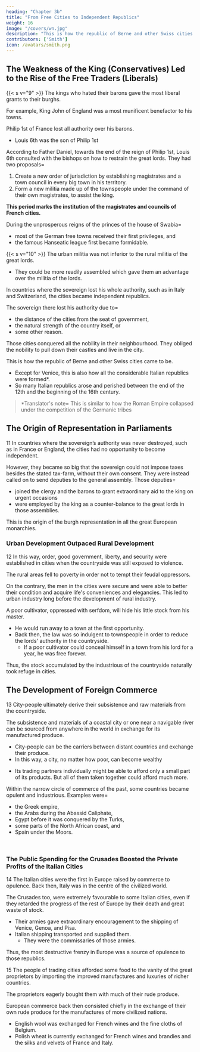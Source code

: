 ```yaml
---
heading: "Chapter 3b"
title: "From Free Cities to Independent Republics"
weight: 16
image: "/covers/wn.jpg"
description: "This is how the republic of Berne and other Swiss cities came to be. Except for Venice, this is also how all the considerable Italian republics were formed"
contributors: ['Smith']
icon: /avatars/smith.png
---
```



## The Weakness of the King (Conservatives) Led to the Rise of the Free Traders (Liberals)


{{< s v="9" >}} The kings who hated their barons gave the most liberal grants to their burghs.

For example, King John of England was a most munificent benefactor to his towns.

Philip 1st of France lost all authority over his barons.
- Louis 6th was the son of Philip 1st

According to Father Daniel, towards the end of the reign of Philip 1st, Louis 6th consulted with the bishops on how to restrain the great lords. They had two proposals= 

1. Create a new order of jurisdiction by establishing magistrates and a town council in every big town in his territory.
2. Form a new militia made up of the townspeople under the command of their own magistrates, to assist the king.

**This period marks the institution of the magistrates and councils of French cities.**

During the unprosperous reigns of the princes of the house of Swabia= 
- most of the German free towns received their first privileges, and
- the famous Hanseatic league first became formidable.


{{< s v="10" >}} The urban militia was not inferior to the rural militia of the great lords.
- They could be more readily assembled which gave them an advantage over the militia of the lords.

In countries where the sovereign lost his whole authority, such as in Italy and Switzerland, the cities became independent republics.

The sovereign there lost his authority due to= 
- the distance of the cities from the seat of government,
- the natural strength of the country itself, or
- some other reason.
    
Those cities conquered all the nobility in their neighbourhood. They obliged the nobility to pull down their castles and live in the city.

This is how the republic of Berne and other Swiss cities came to be.
- Except for Venice, this is also how all the considerable Italian republics were formed*.
- So many Italian republics arose and perished between the end of the 12th and the beginning of the 16th century.

> *Translator's note=  This is similar to how the Roman Empire collapsed under the competition of the Germanic tribes



## The Origin of Representation in Parliaments

11 In countries where the sovereign’s authority was never destroyed, such as in France or England, the cities had no opportunity to become independent.

However, they became so big that the sovereign could not impose taxes besides the stated tax-farm, without their own consent. They were instead called on to send deputies to the general assembly<!--  of the states of the kingdom -->. Those deputies= 
- joined the clergy and the barons to grant extraordinary aid to the king on urgent occasions
- were employed by the king as a counter-balance to the great lords in those assemblies.

This is the origin of the burgh representation in all the great European monarchies.


### Urban Development Outpaced Rural Development

12 In this way, order, good government, liberty, and security were established in cities when the countryside was still exposed to violence.

The rural areas fell to poverty in order not to tempt their feudal oppressors. 

<!-- men in the countryside were defenceless.
    They naturally contented themselves with their necessary subsistence because acquiring more might tempt their oppressors' injustice. -->

On the contrary, the men in the cities were secure and were able to better their condition and acquire life's conveniences and elegancies. This led to urban industry long before the development of rural industry. 

A poor cultivator, oppressed with serfdom, will hide his little stock from his master.
- He would run away to a town at the first opportunity.
- Back then, the law was so indulgent to townspeople in order to reduce the lords' authority in the countryside.
  - If a poor cultivator could conceal himself in a town from his lord for a year, he was free forever.

Thus, the stock accumulated by the industrious of the countryside naturally took refuge in cities.



## The Development of Foreign Commerce

13 City-people ultimately derive their subsistence and raw materials from the countryside.

The subsistence and materials of a coastal city or one near a navigable river can be sourced from anywhere in the world in exchange for its manufactured produce.
- City-people can be the carriers between distant countries and exchange their produce.
- In this way, a city, no matter how poor, can become wealthy

<!--   and splendour, including= 
    its surrounding areas, and
    all the countries where it trades to. -->
  - Its trading partners individually might be able to afford only a small part of its products. But all of them taken together could afford much more.

Within the narrow circle of commerce of the past, some countries became opulent and industrious. Examples were= 
- the Greek empire,
- the Arabs during the Abassid Caliphate,
- Egypt before it was conquered by the Turks,
- some parts of the North African coast, and
- Spain under the Moors.

<br>

### The Public Spending for the Crusades Boosted the Private Profits of the Italian Cities

14 The Italian cities were the first in Europe raised by commerce to opulence. Back then, Italy was in the centre of the civilized world.

The Crusades too, were extremely favourable to some Italian cities, even if they retarded the progress of the rest of Europe by their death and great waste of stock.
- Their armies gave extraordinary encouragement to the shipping of Venice, Genoa, and Pisa.
- Italian shipping transported and supplied them.
  - They were the commissaries of those armies.

Thus, the most destructive frenzy in Europe was a source of opulence to those republics.


15 The people of trading cities afforded some food to the vanity of the great proprietors by importing the improved manufactures and luxuries of richer countries.

The proprietors eagerly bought them with much of their rude produce.

European commerce back then consisted chiefly in the exchange of their own rude produce for the manufactures of more civilized nations.
- English wool was exchanged for French wines and the fine cloths of Belgium.
- Polish wheat is currently exchanged for French wines and brandies and the silks and velvets of France and Italy. 

